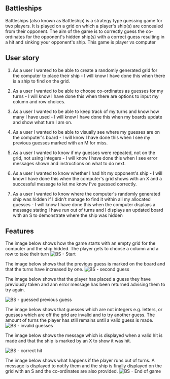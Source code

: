 
## Battleships
Battleships (also known as Battleship) is a strategy type guessing game for two players. It is played on a grid on which a player's ship(s) are concealed from their opponent. The aim of the game is to correctly guess the co-ordinates for the opponent's hidden ship(s) with a correct guess resulting in a hit and sinking your opponent's ship. This game is player vs computer

## User story 
1) As a user I wanted to be able to create a randomly generated grid for the computer to place their ship - I will know I have done this when there is a ship to find on the grid.

2) As a user I wanted to be able to choose co-ordinates as guesses for my turns - I will know I have done this when there are options to input my column and row choices.

3) As a user I wanted to be able to keep track of my turns and know how many I have used - I will know I have done this when my boards update and show what turn I am on.

4) As a user I wanted to be able to visually see where my guesses are on the computer's board - I will know I have done this when I see my previous guesses marked with an M for miss.

5) As a user I wanted to know if my guesses were repeated, not on the grid, not using integers - I will know I have done this when I see error messages shown and instructions on what to do next.

6) As a user I wanted to know whether I had hit my opponent's ship - I will know I have done this when the computer's grid shows with an X and a successful message to let me know I've guessed correctly.

7) As a user I wanted to know where the computer's randomly generated ship was hidden if I didn't manage to find it within all my allocated guesses - I will know I have done this when the computer displays a message stating I have run out of turns and I displays an updated board with an S to demonstrate where the ship was hidden 

## Features

The image below shows how the game starts with an empty grid for the computer and the ship hidded.  The player gets to choose a column and a row to take their turn
![BS - Start](https://github.com/user-attachments/assets/266b5431-3d0e-48db-bd1e-a2e994080feb)

The image below shows that the previous guess is marked on the board and that the turns have increased by one.
![BS - second guess](https://github.com/user-attachments/assets/1783f6be-b7d2-4d39-9260-e263ff96b88a)

The image below shows that the player has placed a guess they have previously taken and ann error message has been returned
advising them to try again.

![BS - guessed previous guess](https://github.com/user-attachments/assets/257807c1-a0d7-4fe9-84ed-555f2394275b)

The image below shows that guesses which are not integers e.g. letters, or guesses which are off the grid are invalid and to
try another guess. The amount of turns the player has still remains until a valid guess is made.
![BS - invalid guesses](https://github.com/user-attachments/assets/69fa9542-baf2-44f0-8eef-e3fa39bc89eb)

The image below shows the message which is displayed when a valid hit is made and that the ship is marked by an X to show it
was hit.

![BS - correct hit](https://github.com/user-attachments/assets/16256b48-b892-4b4d-8b30-8b50b13e5c65)

The image below shows what happens if the player runs out of turns. A message is displayed to notify them and the ship is
finally displayed on the grid with an S and the co-ordinates are also provided.
![BS - End of game](https://github.com/user-attachments/assets/1fac3e97-2be8-4d4c-8eb5-93d793287987)




